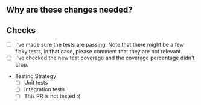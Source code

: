 ## Why are these changes needed?

<!-- Please give a short summary of the change and the problem this solves. -->

## Checks

- [ ] I've made sure the tests are passing. Note that there might be a few flaky tests, in that case, please comment that they are not relevant.
- [ ] I've checked the new test coverage and the coverage percentage didn't drop.
- Testing Strategy
   - [ ] Unit tests
   - [ ] Integration tests
   - [ ] This PR is not tested :(
